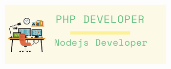 ## 
![mustapha header](https://github.com/mustaphatg/mustaphatg/blob/5ea6645d28447ef0eca451af8e9d3a03535bc55a/mustapha.png)

<p align="center> Ibrahim Mustapha </p>
